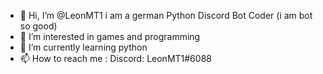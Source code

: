 - 👋 Hi, I’m @LeonMT1 i am a german Python Discord Bot Coder (i am bot so good)
- 👀 I’m interested in games and programming 
- 🌱 I’m currently learning python 
- 📫 How to reach me : Discord: LeonMT1#6088
